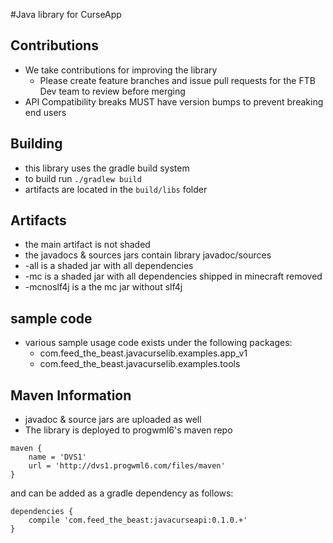 #Java library for CurseApp
 

## Contributions
* We take contributions for improving the library
    * Please create feature branches and issue pull requests for the FTB Dev team to review before merging
* API Compatibility breaks MUST have version bumps to prevent breaking end users

## Building
* this library uses the gradle build system
* to build run `./gradlew build`
* artifacts are located in the `build/libs` folder

## Artifacts
* the main artifact is not shaded
* the javadocs & sources jars contain library javadoc/sources
* -all is a shaded jar with all dependencies
* -mc is a shaded jar with all dependencies shipped in minecraft removed
* -mcnoslf4j is a the mc jar without slf4j 

## sample code
* various sample usage code exists under the following packages:
    * com.feed_the_beast.javacurselib.examples.app_v1
    * com.feed_the_beast.javacurselib.examples.tools
    
    
## Maven Information
* javadoc & source jars are uploaded as well
* The library is deployed to progwml6's maven repo 
```
maven {
    name = 'DVS1'
    url = 'http://dvs1.progwml6.com/files/maven'
}
```
and can be added as a gradle dependency as follows:
```
dependencies {
    compile 'com.feed_the_beast:javacurseapi:0.1.0.+'
}
```

